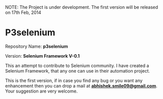 NOTE: The Project is under development. The first version will be released on 17th Feb, 2014

P3selenium
==========

Repository Name: **p3selenium**

Version: **Selenium Framework V-0.1**

This an attempt to contribute to Selenium community. I have created a Selenium Framework, that any one can use in their automation project.

This is the first version, if in case you find any bug or you want any enhancement then you can drop a mail at [**abhishek.smile09@gmail.com**](abhishek.smile09@gmail.com "abhishek.smile09@gmail.com"). Your suggestion are very welcome.

